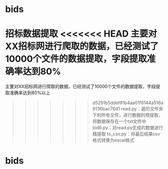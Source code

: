 # bids
招标数据提取
<<<<<<< HEAD
主要对XX招标网进行爬取的数据，已经测试了10000个文件的数据提取，字段提取准确率达到80%
=======
主要对XX招标网进行爬取的数据，已经测试了10000个文件的数据提取，字段提取准确率达到80%以上
>>>>>>> d5291b5ddef81b4aa01f8144a516a9136bac76d1
read.py：遍历文件夹下的所有文件，进行数据的预提取，将数据保存在一个txt文件中
bid6.py：对read.py生成的数据进行精提取
to_csv.py：将最后结果csv格式转换为excel格式
# bids
